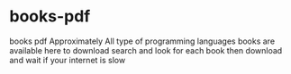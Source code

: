 # books-pdf
books pdf
Approximately All type of programming languages books are available here to download
search and look for each book
then download
and wait if your internet is slow
